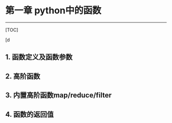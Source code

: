 # 第一章  python中的函数

---

[TOC]


[d

## 1. 函数定义及函数参数

## 2. 高阶函数

## 3. 内置高阶函数map/reduce/filter

## 4. 函数的返回值



